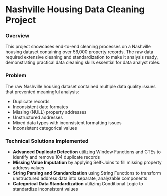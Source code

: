 # Nashville Housing Data Cleaning Project
### Overview
This project showcases end-to-end cleaning processes on a Nashville housing dataset containing over 56,000 property records. The raw data required extensive cleaning and standardization to make it analysis ready, demonstrating practical data cleaning skills essential for data analyst roles.

### Problem
The raw Nashville housing dataset contained multiple data quality issues that prevented meaningful analysis:
- Duplicate records
- Inconsistent date formates
- Missing (NULL) property addresses
- Unstructured addresses
- Mixed data types with inconsistent formatting issues
- Inconsistent categorical values

### Technical Solutions Implemented
- **Advanced Duplicate Detection** utilizing Window Functions and CTEs to identify and remove 104 duplicate records
- **Missing Value Imputation** by applying Self-Joins to fill missing property address values
- **String Parsing and Standardization** using String Functions to transform unstructured address data into separate, analyzable components
- **Categorical Data Standardization** utilizing Conditional Logic to standardize inconsistent values
